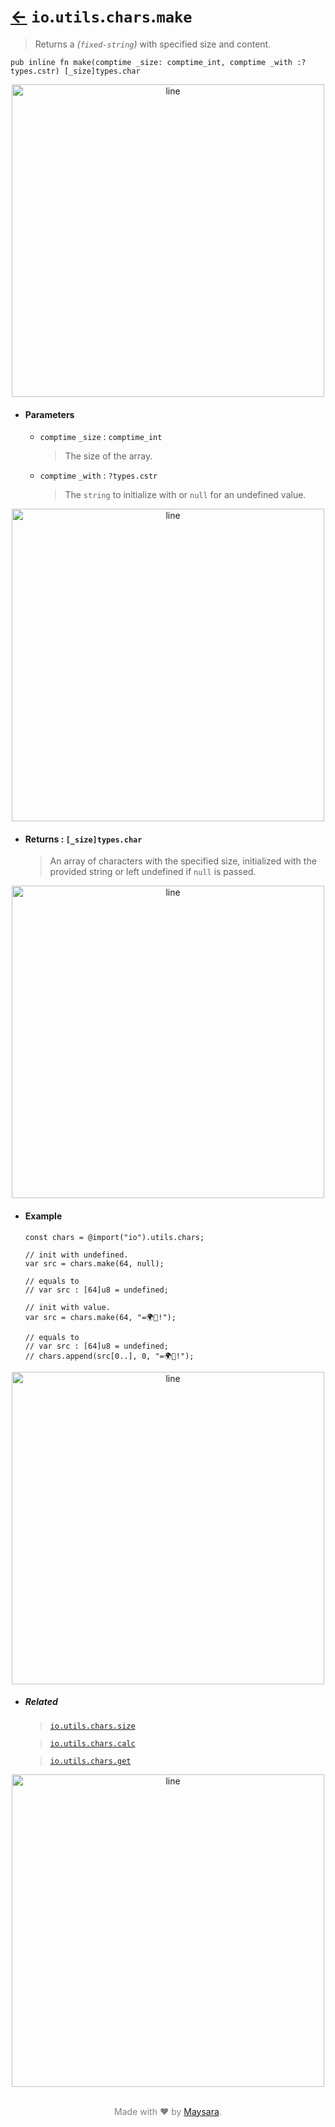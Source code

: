 # [←](../readme.md) `io`.`utils`.`chars`.`make`

> Returns a _(`fixed-string`)_ with specified size and content.

```zig
pub inline fn make(comptime _size: comptime_int, comptime _with :?types.cstr) [_size]types.char
```


<div align="center">
<img src="https://raw.githubusercontent.com/Super-ZIG/io/refs/heads/main/docs/dist/img/md/line.png" alt="line" style="width:500px;"/>
</div>

- #### Parameters

    - `comptime` `_size` : `comptime_int`

        > The size of the array.

    - `comptime` `_with` : `?types.cstr`

        > The `string` to initialize with or `null` for an undefined value.

<div align="center">
<img src="https://raw.githubusercontent.com/Super-ZIG/io/refs/heads/main/docs/dist/img/md/line.png" alt="line" style="width:500px;"/>
</div>

- #### Returns : `[_size]types.char`

    > An array of characters with the specified size, initialized with the provided string or left undefined if `null` is passed.

<div align="center">
<img src="https://raw.githubusercontent.com/Super-ZIG/io/refs/heads/main/docs/dist/img/md/line.png" alt="line" style="width:500px;"/>
</div>

- #### Example

    ```zig
    const chars = @import("io").utils.chars;
    ```

    ```zig
    // init with undefined.
    var src = chars.make(64, null);

    // equals to
    // var src : [64]u8 = undefined;
    ```

    ```zig
    // init with value.
    var src = chars.make(64, "=🌍🌟!");

    // equals to
    // var src : [64]u8 = undefined;
    // chars.append(src[0..], 0, "=🌍🌟!");
    ```

<div align="center">
<img src="https://raw.githubusercontent.com/Super-ZIG/io/refs/heads/main/docs/dist/img/md/line.png" alt="line" style="width:500px;"/>
</div>

- ##### Related

  > [`io.utils.chars.size`](./size.md)

  > [`io.utils.chars.calc`](./calc.md)

  > [`io.utils.chars.get`](./get.md)

<div align="center">
<img src="https://raw.githubusercontent.com/Super-ZIG/io/refs/heads/main/docs/dist/img/md/line.png" alt="line" style="width:500px;"/>
</div>

<p align="center" style="color:grey;"><br />Made with ❤️ by <a href="http://github.com/maysara-elshewehy" target="blank">Maysara</a>.</p>